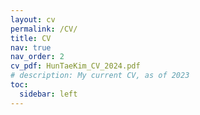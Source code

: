 ```yaml
---
layout: cv
permalink: /CV/
title: CV
nav: true
nav_order: 2
cv_pdf: HunTaeKim_CV_2024.pdf
# description: My current CV, as of 2023
toc:
  sidebar: left
---
```

